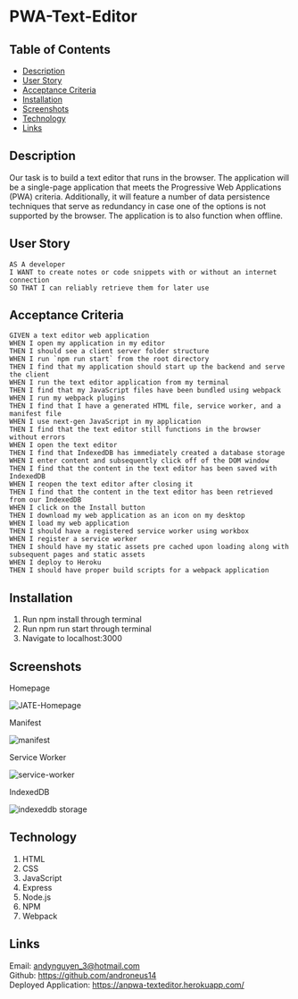 # PWA-Text-Editor

## Table of Contents

- [Description](#description)
- [User Story](#user-story)
- [Acceptance Criteria](#acceptance-criteria)
- [Installation](#installation)
- [Screenshots](#screenshots)
- [Technology](#technology)
- [Links](#links)

## Description

Our task is to build a text editor that runs in the browser. The application will be a single-page application that meets the Progressive Web Applications (PWA) criteria. Additionally, it will feature a number of data persistence techniques that serve as redundancy in case one of the options is not supported by the browser. The application is to also function when offline.

## User Story

    AS A developer
    I WANT to create notes or code snippets with or without an internet connection
    SO THAT I can reliably retrieve them for later use

## Acceptance Criteria

    GIVEN a text editor web application
    WHEN I open my application in my editor
    THEN I should see a client server folder structure
    WHEN I run `npm run start` from the root directory
    THEN I find that my application should start up the backend and serve the client
    WHEN I run the text editor application from my terminal
    THEN I find that my JavaScript files have been bundled using webpack
    WHEN I run my webpack plugins
    THEN I find that I have a generated HTML file, service worker, and a manifest file
    WHEN I use next-gen JavaScript in my application
    THEN I find that the text editor still functions in the browser without errors
    WHEN I open the text editor
    THEN I find that IndexedDB has immediately created a database storage
    WHEN I enter content and subsequently click off of the DOM window
    THEN I find that the content in the text editor has been saved with IndexedDB
    WHEN I reopen the text editor after closing it
    THEN I find that the content in the text editor has been retrieved from our IndexedDB
    WHEN I click on the Install button
    THEN I download my web application as an icon on my desktop
    WHEN I load my web application
    THEN I should have a registered service worker using workbox
    WHEN I register a service worker
    THEN I should have my static assets pre cached upon loading along with subsequent pages and static assets
    WHEN I deploy to Heroku
    THEN I should have proper build scripts for a webpack application

## Installation

1. Run npm install through terminal
2. Run npm run start through terminal
3. Navigate to localhost:3000

## Screenshots

Homepage

![JATE-Homepage](https://user-images.githubusercontent.com/98381243/178195131-2fe242fe-3872-4776-975f-2c9cd1bfeabf.png)

Manifest

![manifest](https://user-images.githubusercontent.com/98381243/178195170-4b46b6b3-241f-4102-9c85-dc6b624aca8c.png)

Service Worker

![service-worker](https://user-images.githubusercontent.com/98381243/178195326-577cc9fb-e8c7-40fe-ab10-280142106baf.png)

IndexedDB

![indexeddb storage](https://user-images.githubusercontent.com/98381243/178195353-381f2e0d-6a77-4571-b195-2c6659170ed4.png)

## Technology

1. HTML
2. CSS
3. JavaScript
4. Express
5. Node.js
6. NPM
7. Webpack

## Links

Email: andynguyen_3@hotmail.com <br />
Github: https://github.com/androneus14 <br />
Deployed Application: https://anpwa-texteditor.herokuapp.com/ <br />
